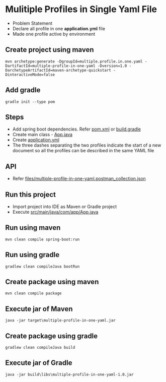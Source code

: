 # Mulitiple Profiles in Single Yaml File

* Problem Statement
* Declare all profile in one **application.yml** file
* Made one profile active by environment

## Create project using maven
```
mvn archetype:generate -DgroupId=multiple.profile.in.one.yaml -DartifactId=multiple-profile-in-one-yaml -Dversion=1.0 -DarchetypeArtifactId=maven-archetype-quickstart -DinteractiveMode=false
```

## Add gradle
```
gradle init --type pom
```

## Steps
* Add spring boot dependencies. Refer [pom.xml](pom.xml) or [build.gradle](build.gradle)
* Create main class - [App.java](src/main/java/com/app/App.java)
* Create [application.yml](src/main/resources/application.yml)
* The three dashes separating the two profiles indicate the start of a new document so all the profiles can be described in the same YAML file

## API
* Refer [files/multiple-profile-in-one-yaml.postman_collection.json](files/multiple-profile-in-one-yaml.postman_collection.json)

## Run this project
* Import project into IDE as Maven or Gradle project
* Execute [src/main/java/com/app/App.java](src/main/java/com/app/App.java)

## Run using maven
```
mvn clean compile spring-boot:run
```

## Run using gradle
```
gradlew clean compileJava bootRun
```

## Create package using maven
```
mvn clean compile package
```

## Execute jar of Maven
```
java -jar target\multiple-profile-in-one-yaml.jar
```

## Create package using gradle
```
gradlew clean compileJava build
```

## Execute jar of Gradle
```
java -jar build\libs\multiple-profile-in-one-yaml-1.0.jar
```